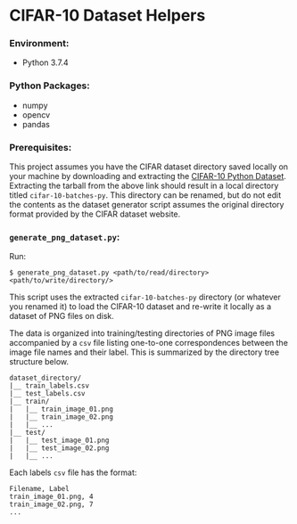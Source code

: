 # CIFAR-10 Dataset Helpers

### Environment:

- Python 3.7.4

### Python Packages:

- numpy
- opencv
- pandas

### Prerequisites:

This project assumes you have the CIFAR dataset directory saved locally on your machine by downloading and extracting the [CIFAR-10 Python Dataset](https://www.cs.toronto.edu/~kriz/cifar-10-python.tar.gz). Extracting the tarball from the above link should result in a local directory titled `cifar-10-batches-py`. This directory can be renamed, but do not edit the contents as the dataset generator script assumes the original directory format provided by the CIFAR dataset website.

### `generate_png_dataset.py`:

Run:

```
$ generate_png_dataset.py <path/to/read/directory> <path/to/write/directory/>
```

This script uses the extracted `cifar-10-batches-py` directory (or whatever you renamed it) to load the CIFAR-10 dataset and re-write it locally as a dataset of PNG files on disk.

The data is organized into training/testing directories of PNG image files accompanied by a `csv` file listing one-to-one correspondences between the image file names and their label. This is summarized by the directory tree structure below.

```
dataset_directory/
|__ train_labels.csv
|__ test_labels.csv
|__ train/
|   |__ train_image_01.png
|   |__ train_image_02.png
|   |__ ...
|__ test/
|   |__ test_image_01.png
|   |__ test_image_02.png
|   |__ ...
```

Each labels `csv` file has the format:

```
Filename, Label
train_image_01.png, 4
train_image_02.png, 7
...
```
